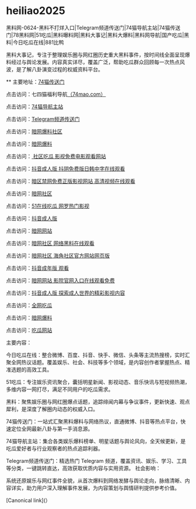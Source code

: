 # heiliao2025
黑料网-0624-黑料不打烊入口|Telegram频道传送门|74猫导航主站|74猫传送门|78黑料网|51吃瓜|黑料曝料网|黑料大事记|黑料大爆料|黑料网导航|国产吃瓜|黑料|今日吃瓜在线|881比鸭

黑料大事记，专注于整理娱乐圈与网红圈历史重大黑料事件，按时间线全面呈现爆料经过与舆论发展。内容真实详尽，覆盖广泛，帮助吃瓜群众回顾每一次热点风波，是了解八卦演变过程的权威资料平台。

** 主要地址：<a href="https://74mao.com/">74猫传送门</a>

点击访问：七四猫福利导航<a href="https://74mao.com/">（74mao.com）</a>

点击访问：<a href="https://74mao.com/">74猫导航主站</a>

点击访问：<a href="https://74mao.com/">Telegram频道传送门</a>

点击访问：<a href="https://aw3-22.pages.dev/">暗网爆料社区</a>

点击访问：<a href="https://aw6-18.pages.dev/">暗网爆料 </a>

点击访问：<a href="https://cg8-44.pages.dev/"> 社区吃瓜 影视免费电影观看网站</a>

点击访问：<a href="https://dy6-03.pages.dev/">抖音成人版 抖阴免费版日韩中字在线观看</a>

点击访问：<a href="https://aw5-22.pages.dev/">暗区禁网免费正版影视网站 高清视频在线观看</a>

点击访问：<a href="https://aw1-18.pages.dev/">暗网社区</a>

点击访问：<a href="https://cg10-47.pages.dev/">51在线吃瓜 网罗热门影视</a>

点击访问：<a href="https://dy1-07.pages.dev/">抖音成人版</a>

点击访问：<a href="https://aw10-08.pages.dev/">暗网网站</a>

点击访问：<a href="https://aw1-20.pages.dev/">暗网社区 网络黑料在线观看 </a>

点击访问：<a href="https://aw2-11.pages.dev/">暗网社区 海角社区官方网站网页版</a>

点击访问：<a  href="https://dy5-22.pages.dev/">抖音成年版 观看</a>

点击访问：<a  href="https://aw10-17.pages.dev/">暗网网站 影院官网入口在线观看免费</a>

点击访问：<a href="https://dy1-09.pages.dev/">抖音成人版 探索成人世界的精彩影视内容</a>

点击访问：<a href="https://cg4-49.pages.dev/">全网吃瓜</a>

点击访问：<a href="https://aw6-11.pages.dev/">暗网爆料</a>

点击访问：<a href="https://cg1-49.pages.dev/">吃瓜网站</a>

主要内容：

今日吃瓜在线：整合微博、百度、抖音、快手、微信、头条等主流热搜榜，实时汇聚全网热议话题。覆盖娱乐、社会、科技等多个领域，是内容创作者掌握热点、精准选题的高效工具。

51吃瓜：专注娱乐资讯聚合，囊括明星新闻、影视动态、音乐快讯与短视频热潮，多维内容一网打尽，满足不同用户的吃瓜需求。

黑料：聚焦娱乐圈与网红圈爆点话题，追踪绯闻内幕与争议事件，更新快速、观点犀利，是深度了解圈内动态的权威入口。

74猫传送门：一站式汇聚黑料爆料与网络热议，直通微博、抖音等热点平台，快速定位全网最新八卦与第一手消息源。

74猫导航主站：集合各类娱乐爆料榜单、明星话题与舆论风向，全天候更新，是吃瓜爱好者与行业观察者的热点追踪利器。

Telegram频道传送门：精选热门 Telegram 频道，覆盖资讯、娱乐、学习、工具等分类，一键跳转直达，高效获取优质内容与实用资源。
社会影响：

系统还原娱乐与网红事件全貌，从首次爆料到网络发酵与舆论走向，脉络清晰、内容详实，助力用户深入理解事件发展，为内容策划与舆情研判提供参考价值。

[Canonical link](）
